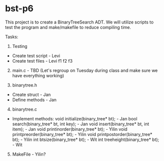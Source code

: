 # bst-p6
This project is to create a BinaryTreeSearch ADT. We will utilize scripts to test the program and make/makefile to reduce compiling time.

Tasks:

1. Testing
- Create test script - Levi
- Create test files - Levi
	f1
	f2
	f3

2. main.c - TBD (Let's regroup on Tuesday during class and make sure we have everything working) 

3. binarytree.h
- Create struct - Jan 
- Define methods - Jan 

4. binarytree.c
- Implement methods:
	void initialize(binary_tree* bt); - Jan 
	bool search(binary_tree* bt, int key); - Jan 
	void insert(binary_tree* bt, int item); - Jan 
	void printinorder(binary_tree* bt); - Yilin 
	void printpreorder(binary_tree* bt); - Yilin 
	void printpostorder(binary_tree* bt); - Yilin 
	int btsize(binary_tree* bt); - Wit
	int treeheight(binary_tree* bt); - Wit

5. MakeFile - Yilin? 